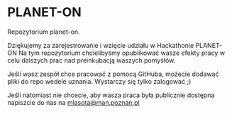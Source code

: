# PLANET-ON
Repozytorium planet-on. 

Dziękujemy za zarejestrowanie i wzięcie udziału w Hackathonie PLANET-ON
Na tym repozytorium chcielibyśmy opublikować wasze efekty pracy w celu dalszych prac nad preinkubacją waszych pomysłów.

Jeśli wasz zespół chce pracować z pomocą GitHuba, możecie dodawać pliki do repo wedele uznania. 
Wystarczy się tylko zalogować ;)

Jeśli natomiast nie chcecie, aby wasza praca była publicznie dostępna napiszcie do nas na mlasota@man.poznan.pl
